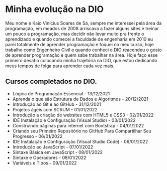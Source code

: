 # Minha evolução na DIO

Meu nome é Kaio Vinícius Soares de Sá, sempre me interessei pela área da programação, em meados de 2008 arriscava a fazer alguns sites e treinar um pouco a programação, mas decidir não levar muito pra frente o aprendizado e quando comecei a faculdade de engenharia em 2010 eu parei totalmente de aprender programação e foquei no meu curso, hoje trabalho como Engenheiro Civil e quando conheci o DIO reacendeu o gosto de aprender programação e quem sabe trabalhar na área. Hoje faço esse primeiro desafio colocando minha trajetória na DIO, que estou dedicando meus tempos de folga para aprender cada vez mais.

## Cursos completados no DIO.

- Lógica de Programação Essencial - 13/12/2021
- Aprenda o que são Estrutura de Dados e Algoritmos - 20/12/2021
- Introdução ao Git e ao GitHub - 31/12/2021
- Projetos ágeis com SCRUM - 01/01/2022
- Introdução a criação de websites com HTML5 e CSS3 - 02/01/2022
- IDE Instalação e Configuração (Visual Studio) - 03/01/2022
- Construindo páginas para internet com Bootstrap - 04/01/2022
- Criando seu Primeiro Repositório no GitHub Para Compartilhar Seu Progresso - 06/01/2022
- IDE Instalação e Configuração (Visual Studio Code) - 06/01/2022
- Introdução ao JavaScript - 07/01/2022
- Sintaxe Básica em JavaScript - 08/01/2022
- Sintaxe e Operadores - 08/01/2022
- Variáveis e Tipos - 09/01/2022